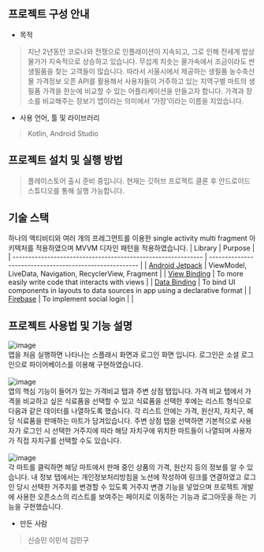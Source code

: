 ## 프로젝트 구성 안내
- 목적

> 지난 2년동안 코로나와 전쟁으로 인플레이션이 지속되고, 그로 인해 전세계 밥상물가가
지속적으로 상승하고 있습니다. 무섭게 치솟는 물가속에서 조금이라도 싼 생필품을 찾는
고객들이 많습니다. 따라서 서울시에서 제공하는 생필품 농수축산물 가격정보 오픈 API를
활용해서 사용자들이 거주하고 있는 지역구별 마트의 생필품 가격을 한눈에 비교할 수
있는 어플리케이션을 만들고자 합니다.
가격과 장소를 비교해주는 장보기 앱이라는 의미에서 ‘가장’이라는 이름을 지었습니다.

- 사용 언어, 툴 및 라이브러리
> Kotlin, Android Studio

## 프로젝트 설치 및 실행 방법
> 플레이스토어 출시 준비 중입니다. 현재는 깃허브 프로젝트 클론 후 안드로이드 스튜디오를 통해 실행 가능합니다.

## 기술 스택
하나의 액티비티와 여러 개의 프레그먼트를 이용한 single activity multi fragment 아키텍처를 적용하였으며 MVVM 디자인 패턴을 적용하였습니다.
 | Library                                                   | Purpose                                                   |
| ------------------------------------------------------------ | ------------------------------------------------------- |
| [Android Jetpack](https://developer.android.com/jetpack/androidx/releases/compose) |  ViewModel, LiveData, Navigation, RecyclerView, Fragment  |
| [View Binding](https://developer.android.com/topic/libraries/view-binding) | To more easily write code that interacts with views          |
| [Data Binding](https://developer.android.com/jetpack/androidx/releases/databinding) | To bind UI components in layouts to data sources in app using a declarative format          |
| [Firebase](https://firebase.google.com/)                     | To implement social login    |                                           | 

## 프로젝트 사용법 및 기능 설명
![image](https://user-images.githubusercontent.com/39687846/171976819-45e12b12-ba6d-4b45-b714-71710f1e1894.png)<br>
앱을 처음 실행하면 나타나는 스플래시 화면과 로그인 화면 입니다. 로그인은 소셜 로그인으로 파이어베이스를 이용해 구현하였습니다.<br><br>
![image](https://user-images.githubusercontent.com/39687846/171977830-dce88187-54fb-400e-89c6-ad2cb1a961dc.png)<br>
앱의 핵심 기능이 들어가 있는 가격비교 탭과 주변 상점 탭입니다. 가격 비교 탭에서 가격을 비교하고 싶은 식료품을 선택할 수 있고 식료품을 선택한 후에는 리스트 형식으로 다음과 같은 데이터를 나열하도록 했습니다. 각 리스트 안에는 가격, 원산지, 자치구, 해당 식료품을 판매하는 마트가 담겨있습니다.
주변 상점 탭을 선택하면 기본적으로 사용자가 로그인 시 선택한 거주지에 따라 해당 자치구에 위치한 마트들이 나열되며 사용자가 직접 자치구를 선택할 수도 있습니다.<br><br>
![image](https://user-images.githubusercontent.com/39687846/171985608-c4e28d0b-b94c-4f0e-b6cc-9f3633dd69ae.png)<br>
각 마트를 클릭하면 해당 마트에서 판매 중인 상품의 가격, 원산지 등의 정보를 알 수 있습니다. 내 정보 탭에서는 개인정보처리방침을 노션에 작성하여 링크를 연결하였고 로그인 당시 선택한 거주지를 변경할 수 있도록 거주지 변경 기능을 넣었으며 프로젝트 개발에 사용한 오픈소스의 리스트를 보여주는 페이지로 이동하는 기능과 로그아웃을 하는 기능을 구현했습니다. 




- 만든 사람
> 신승민
> 이민석
> 김민구

